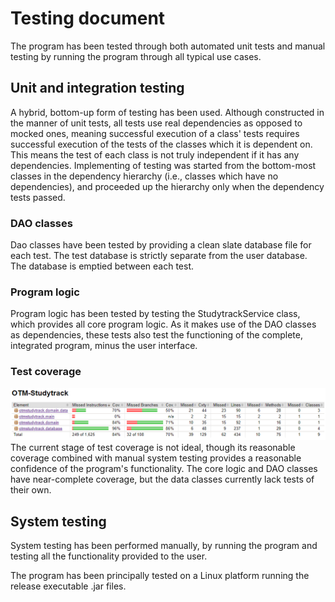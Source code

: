 # Testing document

The program has been tested through both automated unit tests and manual testing by running the program through all typical use cases.

## Unit and integration testing

A hybrid, bottom-up form of testing has been used. Although constructed in the manner of unit tests, all tests use real dependencies as opposed to mocked ones, meaning successful execution of a class' tests requires successful execution of the tests of the classes which it is dependent on. This means the test of each class is not truly independent if it has any dependencies.  Implementing of testing was started from the bottom-most classes in the dependency hierarchy (i.e., classes which have no dependencies), and proceeded up the hierarchy only when the dependency tests passed.

### DAO classes

Dao classes have been tested by providing a clean slate database file for each test. The test database is strictly separate from the user database. The database is emptied between each test.

### Program logic

Program logic has been tested by testing the StudytrackService class, which provides all core program logic. As it makes use of the DAO classes as dependencies, these tests also test the functioning of the complete, integrated program, minus the user interface.

### Test coverage

![Test coverage](misc/testcoverage.png)
The current stage of test coverage is not ideal, though its reasonable coverage combined with manual system testing provides a reasonable confidence of the program's functionality. The core logic and DAO classes have near-complete coverage, but the data classes currently lack tests of their own.

## System testing

System testing has been performed manually, by running the program and testing all the functionality provided to the user.

The program has been principally tested on a Linux platform running the release executable .jar files.
